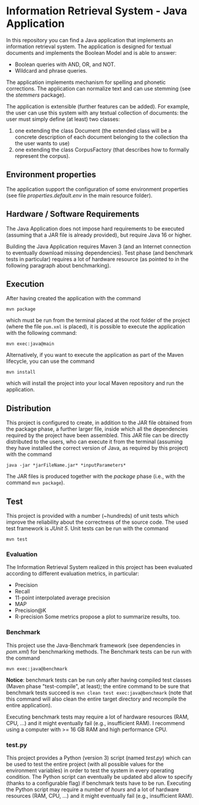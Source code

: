 Information Retrieval System - Java Application
===============================================

In this repository you can find a Java application that implements an information retrieval system. The application is
designed for textual documents and implements the Boolean Model and is able to answer:

- Boolean queries with AND, OR, and NOT.
- Wildcard and phrase queries.

The application implements mechanism for spelling and phonetic corrections. The application can normalize text and can
use stemming (see the *stemmers* package).

The application is extensible (further features can be added). For example, the user can use this system with any
textual collection of documents:
the user must simply define (at least) two classes:

1) one extending the class Document (the extended class will be a concrete description of each document belonging to the
   collection tha the user wants to use)
2) one extending the class CorpusFactory (that describes how to formally represent the corpus).

## Environment properties

The application support the configuration of some environment properties
(see file *properties.default.env* in the main resource folder).

## Hardware / Software Requirements

The Java Application does not impose hard requirements to be executed (assuming that a JAR file is already provided),
but require Java 16 or higher.

Building the Java Application requires Maven 3 (and an Internet connection to eventually download missing dependencies).
Test phase (and benchmark tests in particular) requires a lot of hardware resource (as pointed to in the following
paragraph about benchmarking).

## Execution

After having created the application with the command

    mvn package

which must be run from the terminal placed at the root folder of the project (where the file `pom.xml` is placed), it is
possible to execute the application with the following command:

    mvn exec:java@main

Alternatively, if you want to execute the application as part of the Maven lifecycle, you can use the command

    mvn install

which will install the project into your local Maven repository and run the application.

## Distribution

This project is configured to create, in addition to the JAR file obtained from the package phase, a further larger
file, inside which all the dependencies required by the project have been assembled. This JAR file can be directly
distributed to the users, who can execute it from the terminal (assuming they have installed the correct version of
Java, as required by this project) with the command

    java -jar *jarFileName.jar* *inputParameters*

The JAR files is produced together with the *package* phase (i.e., with the command `mvn package`).

## Test

This project is provided with a number (~hundreds) of unit tests which improve the reliability about the correctness of
the source code. The used test framework is *JUnit 5*. Unit tests can be run with the command

    mvn test

### Evaluation

The Information Retrieval System realized in this project has been evaluated according to different evaluation metrics,
in particular:

- Precision
- Recall
- 11-point interpolated average precision
- MAP
- Precision@K
- R-precision Some metrics propose a plot to summarize results, too.

### Benchmark

This project use the Java-Benchmark framework (see dependencies in *pom.xml*)
for benchmarking methods. The Benchmark tests can be run with the command

    mvn exec:java@benchmark

**Notice**: benchmark tests can be run only after having compiled test classes
(Maven phase "test-compile", at least); the entire command to be sure that benchmark tests succeed
is `mvn clean test exec:java@benchmark` (note that this command will also clean the entire target directory and
recompile the entire application).

Executing benchmark tests may require a lot of hardware resources (RAM, CPU, ...) and it might eventually fail (e.g.,
insufficient RAM). I recommend using a computer with >= 16 GB RAM and high performance CPU.

### test.py

This project provides a Python (version 3) script (named *test.py*) which can be used to test the entire project (with
all possible values for the environment variables)
in order to test the system in every operating condition. The Python script can eventually be updated abd allow to
specify (thanks to a configurable flag) if benchmark tests have to be run. Executing the Python script may require a
number of *hours* and a lot of hardware resources (RAM, CPU, ...) and it might eventually fail (e.g., insufficient RAM).